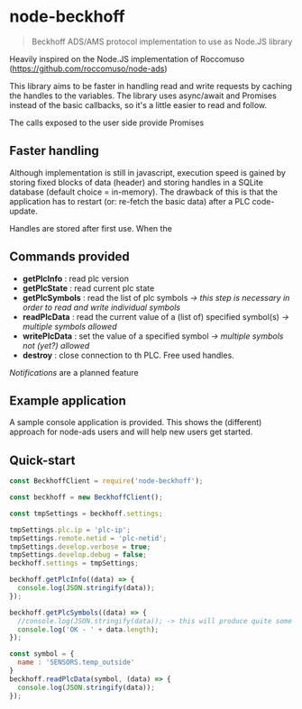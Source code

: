 # node-beckhoff
> Beckhoff ADS/AMS protocol implementation to use as Node.JS library

Heavily inspired on the Node.JS implementation of Roccomuso (https://github.com/roccomuso/node-ads)

This library aims to be faster in handling read and write requests by caching the handles to the variables.
The library uses async/await and Promises instead of the basic callbacks, so it's a little easier to read and follow.

The calls exposed to the user side provide Promises

## Faster handling
Although implementation is still in javascript, execution speed is gained by storing fixed blocks of data (header) and storing handles in a SQLite database (default choice = in-memory).
The drawback of this is that the application has to restart (or: re-fetch the basic data) after a PLC code-update. 

Handles are stored after first use.
When the 

## Commands provided
* __getPlcInfo__  : read plc version
* __getPlcState__ : read current plc state 
* __getPlcSymbols__ : read the list of plc symbols 
  _-> this step is necessary in order to read and write individual symbols_
* __readPlcData__ : read the current value of a (list of) specified symbol(s) 
  _-> multiple symbols allowed_
* __writePlcData__ : set the value of a specified symbol 
  _-> multiple symbols not (yet?) allowed_
* __destroy__ : close connection to th PLC. Free used handles.

_Notifications_ are a planned feature

## Example application
A sample console application is provided.
This shows the (different) approach for node-ads users and will help new users get started.

## Quick-start

```javascript
const BeckhoffClient = require('node-beckhoff');

const beckhoff = new BeckhoffClient();

const tmpSettings = beckhoff.settings;

tmpSettings.plc.ip = 'plc-ip';
tmpSettings.remote.netid = 'plc-netid';
tmpSettings.develop.verbose = true;
tmpSettings.develop.debug = false;
beckhoff.settings = tmpSettings;

beckhoff.getPlcInfo((data) => {
  console.log(JSON.stringify(data));
});

beckhoff.getPlcSymbols((data) => {
  //console.log(JSON.stringify(data)); -> this will produce quite some output
  console.log('OK - ' + data.length);
});

const symbol = {
  name : 'SENSORS.temp_outside'
}
beckhoff.readPlcData(symbol, (data) => {
  console.log(JSON.stringify(data));
});
```